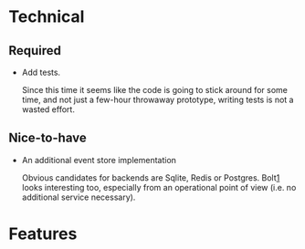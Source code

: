 # Technical

## Required

- Add tests.

  Since this time it seems like the code is going to stick around for
  some time, and not just a few-hour throwaway prototype, writing tests
  is not a wasted effort.

## Nice-to-have

- An additional event store implementation

  Obvious candidates for backends are Sqlite, Redis or Postgres.
  Bolt[1] looks interesting too, especially from an operational point of
  view (i.e. no additional service necessary).

# Features

[1]: https://github.com/boltdb/bolt
